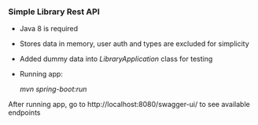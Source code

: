 ### Simple Library Rest API
- Java 8 is required

- Stores data in memory, user auth and types are excluded for simplicity

-  Added dummy data into _LibraryApplication_ class for testing

- Running app: 
  
  _mvn spring-boot:run_

After running app, go to http://localhost:8080/swagger-ui/ to see available endpoints